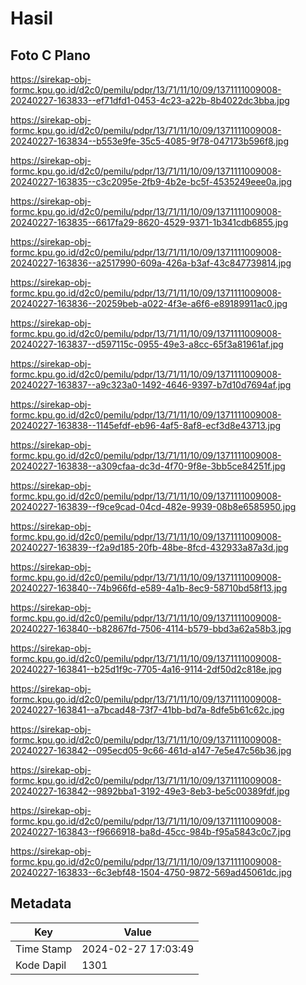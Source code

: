# Hasil

## Foto C Plano

https://sirekap-obj-formc.kpu.go.id/d2c0/pemilu/pdpr/13/71/11/10/09/1371111009008-20240227-163833--ef71dfd1-0453-4c23-a22b-8b4022dc3bba.jpg

https://sirekap-obj-formc.kpu.go.id/d2c0/pemilu/pdpr/13/71/11/10/09/1371111009008-20240227-163834--b553e9fe-35c5-4085-9f78-047173b596f8.jpg

https://sirekap-obj-formc.kpu.go.id/d2c0/pemilu/pdpr/13/71/11/10/09/1371111009008-20240227-163835--c3c2095e-2fb9-4b2e-bc5f-4535249eee0a.jpg

https://sirekap-obj-formc.kpu.go.id/d2c0/pemilu/pdpr/13/71/11/10/09/1371111009008-20240227-163835--6617fa29-8620-4529-9371-1b341cdb6855.jpg

https://sirekap-obj-formc.kpu.go.id/d2c0/pemilu/pdpr/13/71/11/10/09/1371111009008-20240227-163836--a2517990-609a-426a-b3af-43c847739814.jpg

https://sirekap-obj-formc.kpu.go.id/d2c0/pemilu/pdpr/13/71/11/10/09/1371111009008-20240227-163836--20259beb-a022-4f3e-a6f6-e89189911ac0.jpg

https://sirekap-obj-formc.kpu.go.id/d2c0/pemilu/pdpr/13/71/11/10/09/1371111009008-20240227-163837--d597115c-0955-49e3-a8cc-65f3a81961af.jpg

https://sirekap-obj-formc.kpu.go.id/d2c0/pemilu/pdpr/13/71/11/10/09/1371111009008-20240227-163837--a9c323a0-1492-4646-9397-b7d10d7694af.jpg

https://sirekap-obj-formc.kpu.go.id/d2c0/pemilu/pdpr/13/71/11/10/09/1371111009008-20240227-163838--1145efdf-eb96-4af5-8af8-ecf3d8e43713.jpg

https://sirekap-obj-formc.kpu.go.id/d2c0/pemilu/pdpr/13/71/11/10/09/1371111009008-20240227-163838--a309cfaa-dc3d-4f70-9f8e-3bb5ce84251f.jpg

https://sirekap-obj-formc.kpu.go.id/d2c0/pemilu/pdpr/13/71/11/10/09/1371111009008-20240227-163839--f9ce9cad-04cd-482e-9939-08b8e6585950.jpg

https://sirekap-obj-formc.kpu.go.id/d2c0/pemilu/pdpr/13/71/11/10/09/1371111009008-20240227-163839--f2a9d185-20fb-48be-8fcd-432933a87a3d.jpg

https://sirekap-obj-formc.kpu.go.id/d2c0/pemilu/pdpr/13/71/11/10/09/1371111009008-20240227-163840--74b966fd-e589-4a1b-8ec9-58710bd58f13.jpg

https://sirekap-obj-formc.kpu.go.id/d2c0/pemilu/pdpr/13/71/11/10/09/1371111009008-20240227-163840--b82867fd-7506-4114-b579-bbd3a62a58b3.jpg

https://sirekap-obj-formc.kpu.go.id/d2c0/pemilu/pdpr/13/71/11/10/09/1371111009008-20240227-163841--b25d1f9c-7705-4a16-9114-2df50d2c818e.jpg

https://sirekap-obj-formc.kpu.go.id/d2c0/pemilu/pdpr/13/71/11/10/09/1371111009008-20240227-163841--a7bcad48-73f7-41bb-bd7a-8dfe5b61c62c.jpg

https://sirekap-obj-formc.kpu.go.id/d2c0/pemilu/pdpr/13/71/11/10/09/1371111009008-20240227-163842--095ecd05-9c66-461d-a147-7e5e47c56b36.jpg

https://sirekap-obj-formc.kpu.go.id/d2c0/pemilu/pdpr/13/71/11/10/09/1371111009008-20240227-163842--9892bba1-3192-49e3-8eb3-be5c00389fdf.jpg

https://sirekap-obj-formc.kpu.go.id/d2c0/pemilu/pdpr/13/71/11/10/09/1371111009008-20240227-163843--f9666918-ba8d-45cc-984b-f95a5843c0c7.jpg

https://sirekap-obj-formc.kpu.go.id/d2c0/pemilu/pdpr/13/71/11/10/09/1371111009008-20240227-163833--6c3ebf48-1504-4750-9872-569ad45061dc.jpg


## Metadata

| Key        | Value               |
| ---------- | ------------------- |
| Time Stamp | 2024-02-27 17:03:49 |
| Kode Dapil | 1301                |



